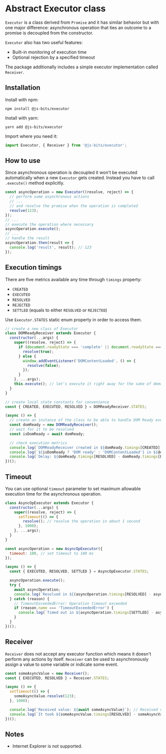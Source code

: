 # Abstract Executor class

`Executor` is a class derived from `Promise` and it has similar behavior but with one major difference: asynchronous operation that ties an outcome to a promise is decoupled from the constructor.

`Executor` also has two useful features:

- Built-in monitoring of execution time
- Optional rejection by a specified timeout

The package additionally includes a simple executor implementation called `Receiver`.

## Installation

Install with npm:

```
npm install @js-bits/executor
```

Install with yarn:

```
yarn add @js-bits/executor
```

Import where you need it:

```javascript
import Executor, { Receiver } from '@js-bits/executor';
```

## How to use

Since asynchronous operation is decoupled it won't be executed automatically when a new `Executor` gets created. Instead you have to call `.execute()` method explicitly.

```javascript
const asyncOperation = new Executor((resolve, reject) => {
  // perform some asynchronous actions
  // ...
  // and resolve the promise when the operation is completed
  resolve(123);
});
// ...
// execute the operation where necessary
asyncOperation.execute();
// ...
// handle the result
asyncOperation.then(result => {
  console.log('result', result); // 123
});
```

## Execution timings

There are five metrics available any time through `timings` property:

- `CREATED`
- `EXECUTED`
- `RESOLVED`
- `REJECTED`
- `SETTLED` (equals to either `RESOLVED` or `REJECTED`)

Use `Executor.STATES` static enum property in order to access them.

```javascript
// create a new class of Executor
class DOMReadyReceiver extends Executor {
  constructor(...args) {
    super((resolve, reject) => {
      if (document.readyState === 'complete' || document.readyState === 'interactive') {
        resolve(true);
      } else {
        window.addEventListener('DOMContentLoaded', () => {
          resolve(false);
        });
      }
    }, ...args);
    this.execute(); // let's execute it right away for the sake of demo
  }
}

// create local state constants for convenience
const { CREATED, EXECUTED, RESOLVED } = DOMReadyReceiver.STATES;

(async () => {
  // create an instance of the class to be able to handle DOM Ready event
  const domReady = new DOMReadyReceiver();
  // wait for it to be resolved
  const isDomReady = await domReady;

  // check execution metrics
  console.log(`DOMReadyReceiver created in ${domReady.timings[CREATED] / 1000} s`); // DOMReadyReceiver created in 0.629 s
  console.log(`${isDomReady ? 'DOM ready' : 'DOMContentLoaded'} in ${domReady.timings[RESOLVED] / 1000} s`); // DOMContentLoaded in 0.644 s
  console.log(`Delay: ${domReady.timings[RESOLVED] - domReady.timings[EXECUTED]} ms`); // Delay: 15 ms
})();
```

## Timeout

You can use optional `timeout` parameter to set maximum allowable execution time for the asynchronous operation.

```javascript
class AsyncOpExecutor extends Executor {
  constructor(...args) {
    super((resolve, reject) => {
      setTimeout(() => {
        resolve(); // resolve the operation in about 1 second
      }, 1000);
    }, ...args);
  }
}

const asyncOperation = new AsyncOpExecutor({
  timeout: 100, // set timeout to 100 ms
});

(async () => {
  const { EXECUTED, RESOLVED, SETTLED } = AsyncOpExecutor.STATES;

  asyncOperation.execute();
  try {
    await asyncOperation;
    console.log(`Resolved in ${(asyncOperation.timings[RESOLVED] - asyncOperation.timings[EXECUTED]) / 1000} s`);
  } catch (reason) {
    // TimeoutExceededError: Operation timeout exceeded
    if (reason.name === 'TimeoutExceededError') {
      console.log(`Timed out in ${asyncOperation.timings[SETTLED] - asyncOperation.timings[EXECUTED]} ms`); // Timed out in 104 ms
    }
  }
})();
```

## Receiver

`Receiver` does not accept any executor function which means it doesn't perform any actions by itself. `Receiver` can be used to asynchronously assign a value to some variable or indicate some event.

```javascript
const someAsyncValue = new Receiver();
const { EXECUTED, RESOLVED } = Receiver.STATES;

(async () => {
  setTimeout(() => {
    someAsyncValue.resolve(123);
  }, 1000);

  console.log(`Received value: ${await someAsyncValue}`); // Received value: 123
  console.log(`It took ${someAsyncValue.timings[RESOLVED] - someAsyncValue.timings[EXECUTED]} ms to receive the value`); // It took 1005 ms to receive the value
})();
```

## Notes

- Internet Explorer is not supported.
